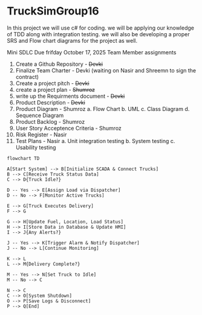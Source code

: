 # TruckSimGroup16
In this project we will use c# for coding. we will be applying our knowledge of TDD along with integration testing. we will also be developing a proper SRS and Flow chart diagrams for the project as well. 


Mini SDLC Due frifday October 17, 2025
Team Member assignments

1. Create a Github Repository            - ~~Devki~~
2. Finalize Team Charter                 - Devki (waiting on Nasir and Shreemn to sign the contract)
3. Create a project pitch                - ~~Devki~~
4. create a project plan                 - ~~Shumroz~~
5. write up the Requirments document     - ~~Devki~~
6. Product Description                   - ~~Devki~~
7. Product Diagram                       - Shumroz
  a. Flow Chart
  b. UML
  c. Class Diagram
  d. Sequence Diagram
8. Product Backlog                       - Shumroz
9. User Story Acceptence Criteria        - Shumroz
10. Risk Register                        - Nasir
11. Test Plans                           - Nasir
      a. Unit integration testing
      b. System testing
      c. Usability testing 


```mermaid
flowchart TD

A[Start System] --> B[Initialize SCADA & Connect Trucks]
B --> C[Receive Truck Status Data]
C --> D{Truck Idle?}

D -- Yes --> E[Assign Load via Dispatcher]
D -- No --> F[Monitor Active Trucks]

E --> G[Truck Executes Delivery]
F --> G

G --> H[Update Fuel, Location, Load Status]
H --> I[Store Data in Database & Update HMI]
I --> J{Any Alerts?}

J -- Yes --> K[Trigger Alarm & Notify Dispatcher]
J -- No --> L[Continue Monitoring]

K --> L
L --> M{Delivery Complete?}

M -- Yes --> N[Set Truck to Idle]
M -- No --> C

N --> C
C --> O[System Shutdown]
O --> P[Save Logs & Disconnect]
P --> Q[End]

```
